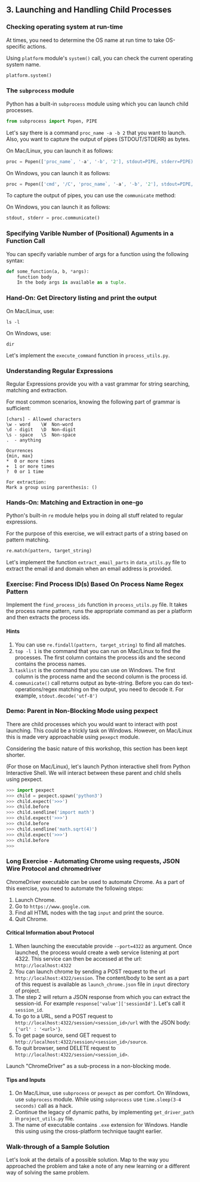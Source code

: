 
## 3. Launching and Handling Child Processes

### Checking operating system at run-time

At times, you need to determine the OS name at run time to take OS-specific actions.

Using `platform` module's `system()` call, you can check the current operating system name.

```python
platform.system()
```

### The `subprocess` module

Python has a built-in `subprocess` module using which you can launch child processes.

```python
from subprocess import Popen, PIPE
```

Let's say there is a command `proc_name -a -b 2` that you want to launch. Also, you want to capture the output of pipes (STDOUT/STDERR) as bytes.

On Mac/Linux, you can launch it as follows:
```python
proc = Popen(['proc_name`, '-a', '-b', '2'], stdout=PIPE, stderr=PIPE)
```

On Windows, you can launch it as follows:
```python
proc = Popen(['cmd', '/C', 'proc_name`, '-a', '-b', '2'], stdout=PIPE, stderr=PIPE)
```

To capture the output of pipes, you can use the `communicate` method:

On Windows, you can launch it as follows:
```python
stdout, stderr = proc.communicate()
```

### Specifying Varible Number of (Positional) Aguments in a Function Call

You can specify variable number of args for a function using the following syntax:

```python
def some_function(a, b, *args):
    function body
    In the body args is available as a tuple.
```

### Hand-On: Get Directory listing and print the output

On Mac/Linux, use:
```
ls -l
```

On Windows, use:
```
dir
```

Let's implement the `execute_command` function in `process_utils.py`.

### Understanding Regular Expressions

Regular Expressions provide you with a vast grammar for string searching, matching and extraction.

For most common scenarios, knowing the following part of grammar is sufficient:

```
[chars] - Allowed characters
\w - word    \W  Non-word
\d - digit   \D  Non-digit
\s - space   \S  Non-space
.  - anything

Ocurrences
{min, max}
*  0 or more times
+  1 or more times
?  0 or 1 time

For extraction:
Mark a group using parenthesis: ()
```

### Hands-On: Matching and Extraction in one-go

Python's built-in `re` module helps you in doing all stuff related to regular expressions.

For the purpose of this exercise, we will extract parts of a string based on pattern matching.

```python
re.match(pattern, target_string)
```

Let's implement the function `extract_email_parts` in `data_utils.py` file to extract the email id and domain when an email address is provided.

### Exercise: Find Process ID(s) Based On Process Name Regex Pattern

Implement the `find_process_ids` function in `process_utils.py` file. It takes the process name pattern, runs the appropriate command as per a platform and then extracts the process ids.

#### Hints
1. You can use `re.findall(pattern, target_string)` to find all matches.
2. `top -l 1` is the command that you can run on Mac/Linux to find the processes. The first column contains the process ids and the second contains the process names.
3. `tasklist` is the command that you can use on Windows. The first column is the process name and the second column is the process id.
4. `communicate()` call returns output as byte-string. Before you can do text-operations/regex matching on the output, you need to decode it. For example, `stdout.decode('utf-8')`

### Demo: Parent in Non-Blocking Mode using pexpect

There are child processes which you would want to interact with post launching. This could be a trickly task on Windows. However, on Mac/Linux this is made very approachable using `pexepct` module.

Considering the basic nature of this workshop, this section has been kept shorter.

(For those on Mac/Linux), let's launch Python interactive shell from Python Interactive Shell. We will interact between these parent and child shells using pexpect.

```python
>>> import pexpect
>>> child = pexpect.spawn('python3')
>>> child.expect('>>>')
>>> child.before
>>> child.sendline('import math')
>>> child.expect('>>>')
>>> child.before
>>> child.sendline('math.sqrt(4)')
>>> child.expect('>>>')
>>> child.before
>>> 
```

### Long Exercise - Automating Chrome using requests, JSON Wire Protocol and chromedriver

ChromeDriver executable can be used to automate Chrome. As a part of this exercise, you need to automate the following steps:

1. Launch Chrome.
2. Go to `https://www.google.com`.
3. Find all HTML nodes with the tag `input` and print the source.
4. Quit Chrome.

#### Critical Information about Protocol

1. When launching the executable provide `--port=4322` as argument. Once launched, the process would create a web service listening at port 4322. This service can then be accessed at the url: `http://localhost:4322`
2. You can launch chrome by sending a POST request to the url `http://localhost:4322/session`. The content/body to be sent as a part of this request is available as `launch_chrome.json` file in `input` directory of project.
3. The step 2 will return a JSON response from which you can extract the session-id. For example `response['value']['sessionId']`. Let's call it `session_id`.
4. To go to a URL, send a POST request to `http://localhost:4322/session/<session_id>/url` with the JSON body: `{'url' : '<url>'}`.
5. To get page source, send GET request to `http://localhost:4322/session/<session_id>/source`.
6. To quit browser, send DELETE request to `http://localhost:4322/session/<session_id>`.

Launch "ChromeDriver" as a sub-process in a non-blocking mode. 

#### Tips and Inputs
1. On Mac/Linux, use `subprocess` or `pexepct` as per comfort. On Windows, use `subprocess` module. While using `subprocess` use `time.sleep(3-4 seconds)` call as a hack.
2. Continue the legacy of dynamic paths, by implementing `get_driver_path` in `project_utils.py` file. 
3. The name of executable contains `.exe` extension for Windows. Handle this using using the cross-platform technique taught earlier.

### Walk-through of a Sample Solution
Let's look at the details of a possible solution. Map to the way you approached the problem and take a note of any new learning or a different way of solving the same problem.
